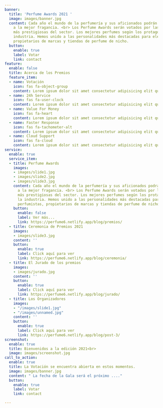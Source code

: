 ```yaml
---
banner:
  title: 'Perfume Awards 2021 '
  image: images/banner.jpg
  content: Cada año el mundo de la perfumería y sus aficionados podrán ver el premio
    a la mejor fragancia. <br> Los Perfume Awards serán votados por las personalidades
    más prestigiosas del sector. Los mejores perfumes según los protagonistas de la
    industria. Hemos unido a las personalidades más destacadas para elegirlos, perfumistas,
    propietarios de marcas y tiendas de perfume de nicho.
  button:
    enable: true
    label: Votar
    link: contact
feature:
  enable: false
  title: Acerca de los Premios
  feature_item:
  - name: Votación
    icon: fas fa-object-group
    content: Lorem ipsum dolor sit amet consectetur adipisicing elit quam nihil
  - name: 24h Service
    icon: fas fa-user-clock
    content: Lorem ipsum dolor sit amet consectetur adipisicing elit quam nihil
  - name: Value For Money
    icon: fas fa-heart
    content: Lorem ipsum dolor sit amet consectetur adipisicing elit quam nihil
  - name: Faster Response
    icon: fas fa-tachometer-alt
    content: Lorem ipsum dolor sit amet consectetur adipisicing elit quam nihil
  - name: Cloud Support
    icon: fas fa-cloud
    content: Lorem ipsum dolor sit amet consectetur adipisicing elit quam nihil
service:
  enable: true
  service_item:
  - title: Perfume Awards
    images:
    - images/slide1.jpg
    - images/slide2.jpg
    - images/slide3.jpg
    content: Cada año el mundo de la perfumería y sus aficionados podrán ver el premio
      a la mejor fragancia. <br> Los Perfume Awards serán votados por las personalidades
      más prestigiosas del sector. Los mejores perfumes según los protagonistas de
      la industria. Hemos unido a las personalidades más destacadas para elegirlos,
      perfumistas, propietarios de marcas y tiendas de perfume de nicho.
    button:
      enable: false
      label: Ver más...
      link: https://perfume6.netlify.app/blog/premios/
  - title: Ceremonia de Premios 2021
    images:
    - images/slide3.jpg
    content: ''
    button:
      enable: true
      label: Click aquí para ver
      link: https://perfume6.netlify.app/blog/ceremonia/
  - title: El Jurado de los premios
    images:
    - images/jurado.jpg
    content: ''
    button:
      enable: true
      label: Click aquí para ver
      link: https://perfume6.netlify.app/blog/jurado/
  - title: Los Organizadores
    images:
    - "/images/slide1.jpg"
    - "/images/unnamed.jpg"
    content: ''
    button:
      enable: true
      label: Click aqui para ver
      link: https://perfume6.netlify.app/blog/post-3/
screenshot:
  enable: true
  title: Bienvenidos a la edición 2021<br>
  image: images/screenshot.jpg
call_to_action:
  enable: true
  title: La Votación se encuentra abierta en estos momentos.
  image: images/banner.jpg
  content: " La fecha de la Gala será el próximo ...."
  button:
    enable: true
    label: Votar
    link: contact

---
```

